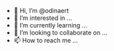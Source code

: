 - 👋 Hi, I’m @odinaert
- 👀 I’m interested in ...
- 🌱 I’m currently learning ...
- 💞️ I’m looking to collaborate on ...
- 📫 How to reach me ...

<!---
odinaert/odinaert is a ✨ special ✨ repository because its `README.md` (this file) appears on your GitHub profile.
You can click the Preview link to take a look at your changes.
--->

